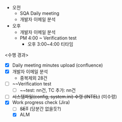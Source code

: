 - 오전
	- SQA Daily meeting
	- 개발자 이메일 분석
- 오후
	- 개발자 이메일 분석
	- PM 4:00 ~ Verification test
		- 오후 3:00~4:00 티타임

<수행 경과>
- [x] Daily meeting minutes upload (confluence)
- [x] 개발자 이메일 분석
	- 중복제외 28건
- [ ] ~~Verification test
	- [ ] ~~test: nn건, TC 추가: nn건
- [ ] ~~시스템파일(config, system.ini) 수령 (INTEL)~~ (미수령)
- [x] Work progress check (Jira)
	- [ ] ~~SET~~ (당분간 없을듯?)
	- [x] ALM